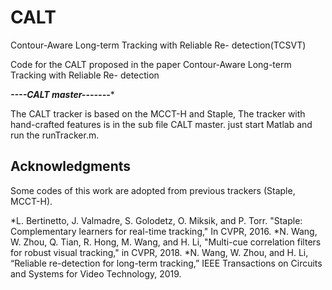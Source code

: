 # CALT
Contour-Aware Long-term Tracking with Reliable Re- detection(TCSVT)

Code for the CALT proposed in the paper Contour-Aware Long-term Tracking with Reliable Re- detection

***----CALT master-------****

The CALT tracker is based on the MCCT-H and Staple, The tracker with hand-crafted features is in the sub file CALT master.
just start Matlab and run the runTracker.m.



## Acknowledgments

Some codes of this work are adopted from previous trackers (Staple, MCCT-H).

*L. Bertinetto, J. Valmadre, S. Golodetz, O. Miksik, and P. Torr. "Staple: Complementary learners for real-time tracking," In CVPR, 2016.
*N. Wang, W. Zhou, Q. Tian, R. Hong, M. Wang, and H. Li, "Multi-cue correlation filters for robust visual tracking," in CVPR, 2018.
*N. Wang, W. Zhou, and H. Li, “Reliable re-detection for long-term tracking,” IEEE Transactions on Circuits and Systems for Video Technology, 2019.
